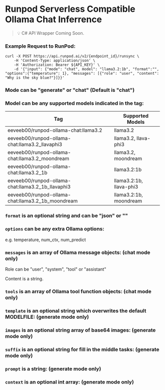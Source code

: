 ﻿# Runpod Serverless Compatible Ollama Chat Inferrence

> 💡 C# API Wrapper Coming Soon.

### Example Request to RunPod:
```
curl -X POST https://api.runpod.ai/v2/{endpoint_id}/runsync \
    -H 'Content-Type: application/json' \
    -H 'Authorization: Bearer ${API_KEY}' \
    -d '{"input": {"mode": "chat", model": "llama3.2:1b", "format":"", "options":{"temperature": 1}, "messages": [{"role": "user", "content": "Why is the sky blue?"}]}}'
```

### Mode can be "generate" or "chat" (Default is "chat")

### Model can be any supported models indicated in the tag:

| Tag                                               | Supported Models        |
|---------------------------------------------------|-------------------------|
| eeveeb00/runpod-ollama-chat:llama3.2              | llama3.2                |
| eeveeb00/runpod-ollama-chat:llama3.2_llavaphi3    | llama3.2, llava-phi3    |
| eeveeb00/runpod-ollama-chat:llama3.2_moondream    | llama3.2, moondream     |
| eeveeb00/runpod-ollama-chat:llama3.2_1b           | llama3.2:1b             |
| eeveeb00/runpod-ollama-chat:llama3.2_1b_llavaphi3 | llama3.2:1b, llava-phi3 |
| eeveeb00/runpod-ollama-chat:llama3.2_1b_moondream | llama3.2:1b, moondream  |

### `format` is an optional string and can be "json" or ""

### `options` can be any extra Ollama options:

e.g. temperature, num_ctx, num_predict

### `messages` is an array of Ollama message objects: (chat mode only)

Role can be "user", "system", "tool" or "assistant"

Content is a string.

### `tools` is an array of Ollama tool function objects: (chat mode only)

### `template` is an optional string which overwrites the default MODELFILE: (generate mode only)

### `images` is an optional string array of base64 images: (generate mode only)

### `suffix` is an optional string for fill in the middle tasks: (generate mode only)

### `prompt` is a string: (generate mode only)

### `context` is an optional int array: (generate mode only)

<br/><br/>
